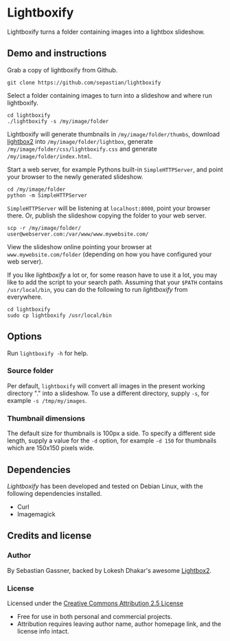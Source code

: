 # Lightboxify

Lightboxify turns a folder containing images into a lightbox slideshow.

## Demo and instructions

Grab a copy of lightboxify from Github.

    git clone https://github.com/sepastian/lightboxify

Select a folder containing images to turn into a slideshow and 
where run lightboxify.

    cd lightboxify
    ./lightboxify -s /my/image/folder

Lightboxify will generate thumbnails in `/my/image/folder/thumbs`, download
[lightbox2](http://lokeshdhakar.com/projects/lightbox2/) into `/my/image/folder/lightbox`, generate `/my/image/folder/css/lightboxify.css`
and generate `/my/image/folder/index.html`.

Start a web server, for example Pythons built-in `SimpleHTTPServer`, and
point your browser to the newly generated slideshow.

    cd /my/image/folder
    python -m SimpleHTTPServer

`SimpleHTTPServer` will be listening at `localhost:8000`, point your browser there.
Or, publish the slideshow copying the folder to your web server.

    scp -r /my/image/folder/ user@webserver.com:/var/www/www.mywebsite.com/

View the slideshow online pointing your browser at `www.mywebsite.com/folder`
(depending on how you have configured your web server).

If you like *lightboxify* a lot or, for some reason have to use it a lot,
you may like to add the script to your search path. Assuming that your `$PATH`
contains `/usr/local/bin`, you can do the following to run *lightboxify* from
everywhere.

    cd lightboxify
    sudo cp lightboxify /usr/local/bin

## Options

Run `lightboxify -h` for help.

### Source folder

Per default, `lightboxify` will convert all images in the present working directory "." into
a slideshow. To use a different directory, supply `-s`, for example `-s /tmp/my/images`.

### Thumbnail dimensions

The default size for thumbnails is 100px a side. To specify a different side length,
supply a value for the `-d` option, for example `-d 150` for thumbnails which are 150x150 pixels wide.

## Dependencies

*Lightboxify* has been developed and tested on Debian Linux, with the following
dependencies installed.

  * Curl
  * Imagemagick

## Credits and license

### Author
By Sebastian Gassner,
backed by Lokesh Dhakar's awesome
[Lightbox2](https://github.com/lokesh/lightbox2).

### License
Licensed under the [Creative Commons Attribution 2.5 License](http://creativecommons.org/licenses/by/2.5/)

* Free for use in both personal and commercial projects.
* Attribution requires leaving author name, author homepage link, and the license info intact.
